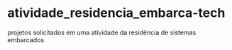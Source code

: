 # atividade_residencia_embarca-tech
projetos solicitados em uma atividade da residência de sistemas embarcados
